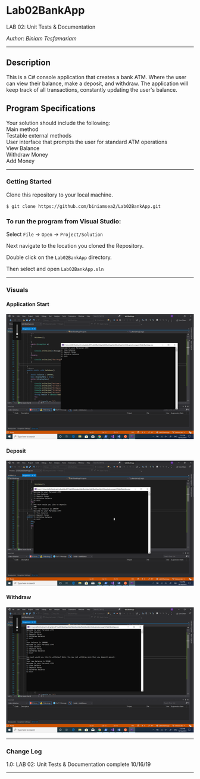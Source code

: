 # Lab02BankApp

LAB 02: Unit Tests & Documentation

*Author: Biniam Tesfamariam*

----

## Description
This is a C# console application that creates a bank ATM. Where the user can view their balance, make a deposit, and withdraw. The application will keep track of all transactions, constantly updating the user's balance.

## Program Specifications  
Your solution should include the following:  
Main method  
Testable external methods  
User interface that prompts the user for standard ATM operations  
View Balance  
Withdraw Money  
Add Money  

---

### Getting Started
Clone this repository to your local machine.

```
$ git clone https://github.com/biniamsea2/Lab02BankApp.git
```

### To run the program from Visual Studio:
Select ```File``` -> ```Open``` -> ```Project/Solution```

Next navigate to the location you cloned the Repository.

Double click on the ```Lab02BankApp``` directory.

Then select and open ```Lab02BankApp.sln```

---

### Visuals

#### Application Start
![Image 1](https://github.com/biniamsea2/Lab02BankApp/blob/master/screenshots/Screenshot%20(24).png)
#### Deposit
![Image 1](https://github.com/biniamsea2/Lab02BankApp/blob/master/screenshots/Screenshot%20(25).png)
#### Withdraw
![Image 1](https://github.com/biniamsea2/Lab02BankApp/blob/master/screenshots/Screenshot%20(26).png)

---

### Change Log
1.0: LAB 02: Unit Tests & Documentation complete 10/16/19

------------------------------


